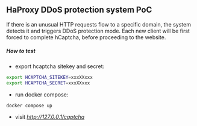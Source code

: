 ## HaProxy DDoS protection system PoC

If there is an unusual HTTP requests flow to a specific domain, the system detects it and triggers DDoS protection mode.
Each new client will be first forced to complete hCaptcha, before proceeding to the website.


##### How to test

- export hcaptcha sitekey and secret:
```bash
export HCAPTCHA_SITEKEY=xxxXXxxx
export HCAPTCHA_SECRET=xxxXXxxx
```
- run docker compose:
```bash
docker compose up
```

- visit *http://127.0.0.1/captcha*